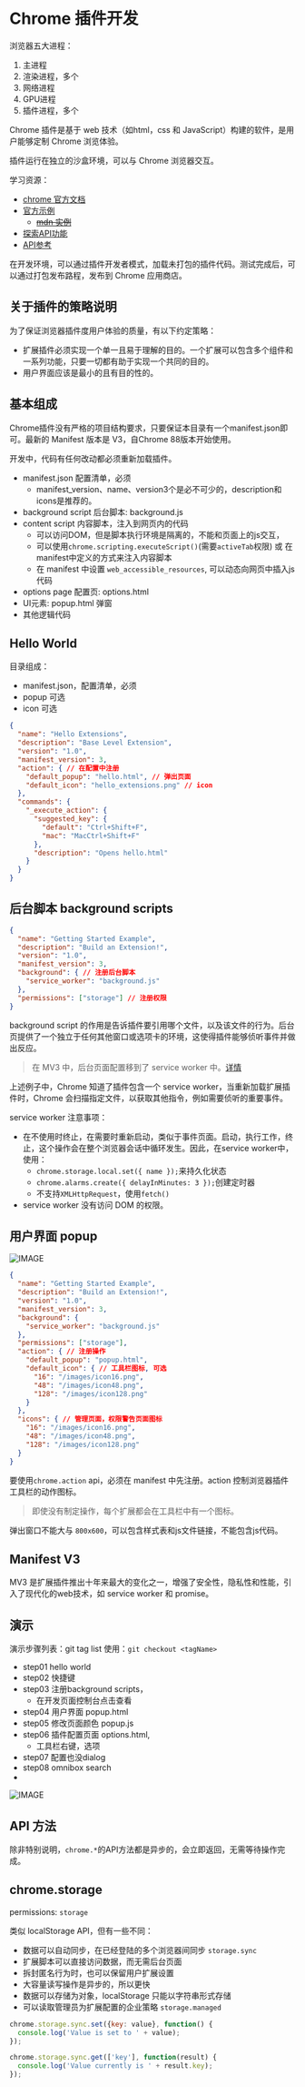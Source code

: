 # Chrome 插件开发

浏览器五大进程：

1. 主进程
2. 渲染进程，多个
3. 网络进程
4. GPU进程
5. 插件进程，多个

Chrome 插件是基于 web 技术（如html，css 和 JavaScript）构建的软件，是用户能够定制 Chrome 浏览体验。

插件运行在独立的沙盒环境，可以与 Chrome 浏览器交互。

学习资源：

- [chrome 官方文档](https://developer.chrome.com/docs/extensions/)
- [官方示例](https://github.com/GoogleChrome/chrome-extensions-samples)
  - [~~mdn 实例~~](https://github.com/mdn/webextensions-examples)
- [探索API功能](https://developer.chrome.com/docs/extensions/mv3/devguide/)
- [API参考](https://developer.chrome.com/docs/extensions/reference/)

在开发环境，可以通过插件开发者模式，加载未打包的插件代码。测试完成后，可以通过打包发布路程，发布到 Chrome 应用商店。

## 关于插件的策略说明

为了保证浏览器插件度用户体验的质量，有以下约定策略：

- 扩展插件必须实现一个单一且易于理解的目的。一个扩展可以包含多个组件和一系列功能，只要一切都有助于实现一个共同的目的。
- 用户界面应该是最小的且有目的性的。

## 基本组成

Chrome插件没有严格的项目结构要求，只要保证本目录有一个manifest.json即可。最新的 Manifest 版本是 V3，自Chrome 88版本开始使用。

开发中，代码有任何改动都必须重新加载插件。

- manifest.json 配置清单，必须
  - manifest_version、name、version3个是必不可少的，description和icons是推荐的。
- background script 后台脚本: background.js
- content script 内容脚本，注入到网页内的代码
  - 可以访问DOM，但是脚本执行环境是隔离的，不能和页面上的js交互，
  - 可以使用`chrome.scripting.executeScript()`(需要`activeTab`权限) 或 在manifest中定义的方式来注入内容脚本
  - 在 manifest 中设置 `web_accessible_resources`, 可以动态向网页中插入js代码
- options page 配置页: options.html
- UI元素: popup.html 弹窗
- 其他逻辑代码

## Hello World

目录组成：

- manifest.json，配置清单，必须
- popup 可选
- icon 可选

```json
{
  "name": "Hello Extensions",
  "description": "Base Level Extension",
  "version": "1.0",
  "manifest_version": 3,
  "action": { // 在配置中注册
    "default_popup": "hello.html", // 弹出页面
    "default_icon": "hello_extensions.png" // icon
  },
  "commands": {
    "_execute_action": {
      "suggested_key": {
        "default": "Ctrl+Shift+F",
        "mac": "MacCtrl+Shift+F"
      },
      "description": "Opens hello.html"
    }
  }
}
```

## 后台脚本 background scripts

```json
{
  "name": "Getting Started Example",
  "description": "Build an Extension!",
  "version": "1.0",
  "manifest_version": 3,
  "background": { // 注册后台脚本
    "service_worker": "background.js"
  },
  "permissions": ["storage"] // 注册权限
}
```

background script 的作用是告诉插件要引用哪个文件，以及该文件的行为。后台页提供了一个独立于任何其他窗口或选项卡的环境，这使得插件能够侦听事件并做出反应。

> 在 MV3 中，后台页面配置移到了 service worker 中。[详情](https://developers.google.com/web/fundamentals/primers/service-workers/)

上述例子中，Chrome 知道了插件包含一个 service worker，当重新加载扩展插件时，Chrome 会扫描指定文件，以获取其他指令，例如需要侦听的重要事件。

service worker 注意事项：

- 在不使用时终止，在需要时重新启动，类似于事件页面。启动，执行工作，终止，这个操作会在整个浏览器会话中循环发生。因此，在service worker中，使用：
  - `chrome.storage.local.set({ name });`来持久化状态
  - `chrome.alarms.create({ delayInMinutes: 3 });`创建定时器
  - 不支持`XMLHttpRequest`，使用` fetch() `
- service worker 没有访问 DOM 的权限。

## 用户界面 popup

![IMAGE](https://wd.imgix.net/image/BrQidfK9jaQyIHwdw91aVpkPiib2/8oLwFaq0VFIQtw4mcA91.png?auto=format&w=338)


```json
{
  "name": "Getting Started Example",
  "description": "Build an Extension!",
  "version": "1.0",
  "manifest_version": 3,
  "background": {
    "service_worker": "background.js"
  },
  "permissions": ["storage"],
  "action": { // 注册操作
    "default_popup": "popup.html",
    "default_icon": { // 工具栏图标, 可选
      "16": "/images/icon16.png",
      "48": "/images/icon48.png",
      "128": "/images/icon128.png"
    }
  },
  "icons": { // 管理页面，权限警告页面图标
    "16": "/images/icon16.png",
    "48": "/images/icon48.png",
    "128": "/images/icon128.png"
  }
}
```

要使用`chrome.action` api，必须在 manifest 中先注册。action 控制浏览器插件工具栏的动作图标。

> 即使没有制定操作，每个扩展都会在工具栏中有一个图标。

弹出窗口不能大与 `800x600`，可以包含样式表和js文件链接，不能包含js代码。

## Manifest V3

MV3 是扩展插件推出十年来最大的变化之一，增强了安全性，隐私性和性能，引入了现代化的web技术，如 service worker 和 promise。

## 演示

演示步骤列表：git tag list
使用：`git checkout <tagName>`

- step01 hello world
- step02 快捷键
- step03 注册background scripts，
  - 在开发页面控制台点击查看
- step04 用户界面 popup.html
- step05 修改页面颜色 popup.js
- step06 插件配置页面 options.html,
  - 工具栏右键，选项 
- step07 配置也没dialog
- step08 omnibox search
- 


![IMAGE](https://wd.imgix.net/image/BrQidfK9jaQyIHwdw91aVpkPiib2/CNDAVsTnJeSskIXVnSQV.png?auto=format&w=439)

## API 方法

除非特别说明，`chrome.*`的API方法都是异步的，会立即返回，无需等待操作完成。

## chrome.storage

permissions: `storage`

类似 localStorage API，但有一些不同：

- 数据可以自动同步，在已经登陆的多个浏览器间同步 `storage.sync`
- 扩展脚本可以直接访问数据，而无需后台页面
- 拆封匿名行为时，也可以保留用户扩展设置
- 大容量读写操作是异步的，所以更快
- 数据可以存储为对象，localStorage 只能以字符串形式存储
- 可以读取管理员为扩展配置的企业策略 `storage.managed`

```js
chrome.storage.sync.set({key: value}, function() {
  console.log('Value is set to ' + value);
});

chrome.storage.sync.get(['key'], function(result) {
  console.log('Value currently is ' + result.key);
});

```

